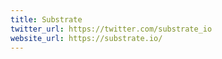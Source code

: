 ```yaml
---
title: Substrate
twitter_url: https://twitter.com/substrate_io
website_url: https://substrate.io/
---
```

